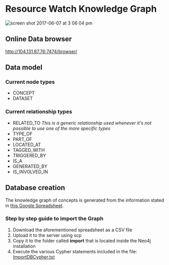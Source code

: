 # Resource Watch Knowledge Graph

![screen shot 2017-06-07 at 3 06 04 pm](https://user-images.githubusercontent.com/545342/26879898-fb6500e6-4b92-11e7-8bdc-8dc469b1cf2b.png)

## Online Data browser

http://104.131.87.76:7474/browser/

## Data model

### Current node types

* CONCEPT
* DATASET

### Current relationship types

* RELATED_TO _This is a generic relationship used whenever it's not possible to use one of the more specific types_
* TYPE_OF
* PART_OF
* LOCATED_AT
* TAGGED_WITH
* TRIGGERED_BY
* IS_A
* GENERATED_BY
* IS_INVOLVED_IN

## Database creation

The knowledge graph of concepts is generated from the information stated in [this Google Spreadsheet](https://docs.google.com/a/vizzuality.com/spreadsheets/d/1awsO5aPEOv_OEFTakIhn-Ej7RFw46UP-jUWXnskPRqk/edit?usp=sharing).
 
### Step by step guide to import the Graph

1. Download the aforementioned spreadsheet as a CSV file
2. Upload it to the server using scp
3. Copy it to the folder called **import** that is located inside the Neo4j installation
4. Execute the various Cypher statements included in the file: [ImportDBCypher.txt](ImportDBCypher.txt)
